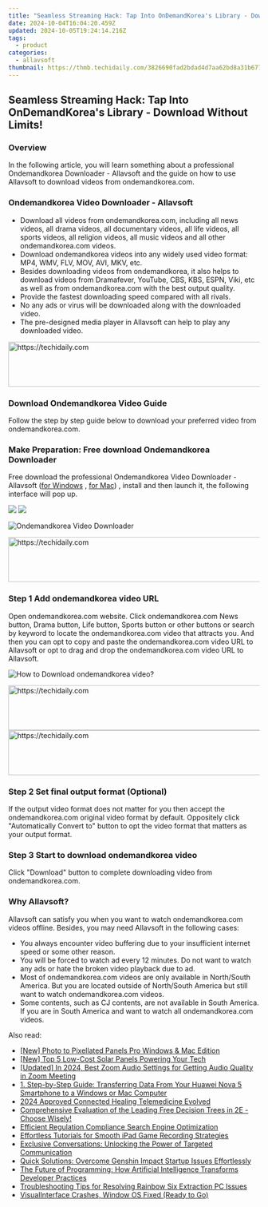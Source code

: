 ```yaml
---
title: "Seamless Streaming Hack: Tap Into OnDemandKorea's Library - Download Without Limits!"
date: 2024-10-04T16:04:20.459Z
updated: 2024-10-05T19:24:14.216Z
tags:
  - product
categories:
  - allavsoft
thumbnail: https://thmb.techidaily.com/3826690fad2bdad4d7aa62bd8a31b6771b07791104399fd4c0b5ca08b831fc4c.jpg
---
```


## Seamless Streaming Hack: Tap Into OnDemandKorea's Library - Download Without Limits!

### Overview

In the following article, you will learn something about a professional Ondemandkorea Downloader - Allavsoft and the guide on how to use Allavsoft to download videos from ondemandkorea.com.

### Ondemandkorea Video Downloader - Allavsoft

* Download all videos from ondemandkorea.com, including all news videos, all drama videos, all documentary videos, all life videos, all sports videos, all religion videos, all music videos and all other ondemandkorea.com videos.
* Download ondemandkorea videos into any widely used video format: MP4, WMV, FLV, MOV, AVI, MKV, etc.
* Besides downloading videos from ondemandkorea, it also helps to download videos from Dramafever, YouTube, CBS, KBS, ESPN, Viki, etc as well as from ondemandkorea.com with the best output quality.
* Provide the fastest downloading speed compared with all rivals.
* No any ads or virus will be downloaded along with the downloaded video.
* The pre-designed media player in Allavsoft can help to play any downloaded video.

<!-- affiliate ads begin -->
<a href="https://appsumo.8odi.net/c/5597632/1062450/7443" target="_top" id="1062450">
  <img src="//a.impactradius-go.com/display-ad/7443-1062450" border="0" alt="https://techidaily.com" width="600" height="90"/>
</a>
<img height="0" width="0" src="https://appsumo.8odi.net/i/5597632/1062450/7443" style="position:absolute;visibility:hidden;" border="0" />
<!-- affiliate ads end -->

### Download Ondemandkorea Video Guide

Follow the step by step guide below to download your preferred video from ondemandkorea.com.

### Make Preparation: Free download Ondemandkorea Downloader

Free download the professional Ondemandkorea Video Downloader - Allavsoft ([for Windows](https://tools.techidaily.com/allavsoft/products/) , [for Mac](https://tools.techidaily.com/allavsoft/products/)) , install and then launch it, the following interface will pop up.

[![](https://www.allavsoft.com/how-to/../images/how-to/free-download-win.jpg)](https://tools.techidaily.com/allavsoft/products/) [![](https://www.allavsoft.com/how-to/../images/how-to/free-download-mac.jpg)](https://tools.techidaily.com/allavsoft/products/)

![Ondemandkorea Video Downloader](https://www.allavsoft.com/how-to/../images/allavsoft/screen-shot-600.jpg)

<!-- affiliate ads begin -->
<a href="https://appsumo.8odi.net/c/5597632/2151889/7443" target="_top" id="2151889">
  <img src="//a.impactradius-go.com/display-ad/7443-2151889" border="0" alt="https://techidaily.com" width="728" height="90"/>
</a>
<img height="0" width="0" src="https://appsumo.8odi.net/i/5597632/2151889/7443" style="position:absolute;visibility:hidden;" border="0" />
<!-- affiliate ads end -->

### Step 1 Add ondemandkorea video URL

Open ondemandkorea.com website. Click ondemandkorea.com News button, Drama button, Life button, Sports button or other buttons or search by keyword to locate the ondemandkorea.com video that attracts you. And then you can opt to copy and paste the ondemandkorea.com video URL to Allavsoft or opt to drag and drop the ondemandkorea.com video URL to Allavsoft.

![How to Download ondemandkorea video?](https://www.allavsoft.com/how-to/../images/how-to/download-rtmp-video/download-rtmp-video.jpg)

<!-- affiliate ads begin -->
<a href="https://unicoeye.pxf.io/c/5597632/2134228/18498" target="_top" id="2134228">
  <img src="//a.impactradius-go.com/display-ad/18498-2134228" border="0" alt="https://techidaily.com" width="728" height="90"/>
</a>
<img height="0" width="0" src="https://unicoeye.pxf.io/i/5597632/2134228/18498" style="position:absolute;visibility:hidden;" border="0" />
<!-- affiliate ads end -->

<!-- affiliate ads begin -->
<a href="https://appsumo.8odi.net/c/5597632/2137412/7443" target="_top" id="2137412">
  <img src="//a.impactradius-go.com/display-ad/7443-2137412" border="0" alt="https://techidaily.com" width="728" height="90"/>
</a>
<img height="0" width="0" src="https://appsumo.8odi.net/i/5597632/2137412/7443" style="position:absolute;visibility:hidden;" border="0" />
<!-- affiliate ads end -->

### Step 2 Set final output format (Optional)

If the output video format does not matter for you then accept the ondemandkorea.com original video format by default. Oppositely click "Automatically Convert to" button to opt the video format that matters as your output format.

### Step 3 Start to download ondemandkorea video

Click "Download" button to complete downloading video from ondemandkorea.com.

### Why Allavsoft?

Allavsoft can satisfy you when you want to watch ondemandkorea.com videos offline. Besides, you may need Allavsoft in the following cases:

* You always encounter video buffering due to your insufficient internet speed or some other reason.
* You will be forced to watch ad every 12 minutes. Do not want to watch any ads or hate the broken video playback due to ad.
* Most of ondemandkorea.com videos are only available in North/South America. But you are located outside of North/South America but still want to watch ondemandkorea.com videos.
* Some contents, such as CJ contents, are not available in South America. If you are in South America and want to watch all ondemandkorea.com videos.

<ins class="adsbygoogle"
     style="display:block"
     data-ad-format="autorelaxed"
     data-ad-client="ca-pub-7571918770474297"
     data-ad-slot="1223367746"></ins>

<ins class="adsbygoogle"
     style="display:block"
     data-ad-client="ca-pub-7571918770474297"
     data-ad-slot="8358498916"
     data-ad-format="auto"
     data-full-width-responsive="true"></ins>

<span class="atpl-alsoreadstyle">Also read:</span>
<div><ul>
<li><a href="https://extra-support.techidaily.com/new-photo-to-pixellated-panels-pro-windows-and-mac-edition/"><u>[New] Photo to Pixellated Panels Pro Windows & Mac Edition</u></a></li>
<li><a href="https://video-screen-grab.techidaily.com/new-top-5-low-cost-solar-panels-powering-your-tech/"><u>[New] Top 5 Low-Cost Solar Panels Powering Your Tech</u></a></li>
<li><a href="https://on-screen-recording.techidaily.com/updated-in-2024-best-zoom-audio-settings-for-getting-audio-quality-in-zoom-meeting/"><u>[Updated] In 2024, Best Zoom Audio Settings for Getting Audio Quality in Zoom Meeting</u></a></li>
<li><a href="https://fox-tls.techidaily.com/1-step-by-step-guide-transferring-data-from-your-huawei-nova-5-smartphone-to-a-windows-or-mac-computer/"><u>1. Step-by-Step Guide: Transferring Data From Your Huawei Nova 5 Smartphone to a Windows or Mac Computer</u></a></li>
<li><a href="https://extra-resources.techidaily.com/2024-approved-connected-healing-telemedicine-evolved/"><u>2024 Approved Connected Healing Telemedicine Evolved</u></a></li>
<li><a href="https://fox-tls.techidaily.com/comprehensive-evaluation-of-the-leading-free-decision-trees-in-2e-choose-wisely/"><u>Comprehensive Evaluation of the Leading Free Decision Trees in 2E - Choose Wisely!</u></a></li>
<li><a href="https://fox-tls.techidaily.com/efficient-regulation-compliance-search-engine-optimization/"><u>Efficient Regulation Compliance Search Engine Optimization</u></a></li>
<li><a href="https://fox-tls.techidaily.com/effortless-tutorials-for-smooth-ipad-game-recording-strategies/"><u>Effortless Tutorials for Smooth iPad Game Recording Strategies</u></a></li>
<li><a href="https://fox-tls.techidaily.com/exclusive-conversations-unlocking-the-power-of-targeted-communication/"><u>Exclusive Conversations: Unlocking the Power of Targeted Communication</u></a></li>
<li><a href="https://win-able.techidaily.com/quick-solutions-overcome-genshin-impact-startup-issues-effortlessly/"><u>Quick Solutions: Overcome Genshin Impact Startup Issues Effortlessly</u></a></li>
<li><a href="https://tech-hub.techidaily.com/the-future-of-programming-how-artificial-intelligence-transforms-developer-practices/"><u>The Future of Programming: How Artificial Intelligence Transforms Developer Practices</u></a></li>
<li><a href="https://win-answers.techidaily.com/troubleshooting-tips-for-resolving-rainbow-six-extraction-pc-issues/"><u>Troubleshooting Tips for Resolving Rainbow Six Extraction PC Issues</u></a></li>
<li><a href="https://network-issues.techidaily.com/visualinterface-crashes-window-os-fixed-ready-to-go/"><u>VisualInterface Crashes, Window OS Fixed (Ready to Go)</u></a></li>
</ul></div>

